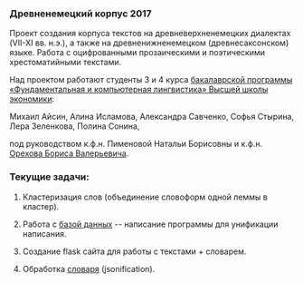 ### Древненемецкий корпус 2017

Проект создания корпуса текстов на древневерхненемецких диалектах (VII-XI вв. н.э.), а также на древненижненемецком (древнесаксонском) языке. Работа с оцифрованными прозаическими и поэтическими хрестоматийными текстами.

Над проектом работают студенты 3 и 4 курса [бакалаврской программы «Фундаментальная и компьютерная лингвистика» Высшей школы экономики](https://www.hse.ru/ba/ling/):

Михаил Айсин,
Алина Исламова,
Александра Савченко,
Софья Стырина,
Лера Зеленкова,
Полина Сонина,


под руководством к.ф.н. Пименовой Натальи Борисовны и к.ф.н. [Орехова Бориса Валерьевича](http://nevmenandr.net/bo.php).

### Текущие задачи:
1. Кластеризация слов (объединение словоформ одной леммы в кластер).

2. Работа с [базой данных](https://docs.google.com/spreadsheets/d/1s1FnKh7CvT6Nz3hwzS2_zJcLeLmsWuIQHvayYSkKlcM/edit?ts=58a73a8a#gid=1033963496) -- написание программы для унификации написания.

3. Создание flask сайта для работы с текстами + словарем.

4. Обработка [словаря](https://drive.google.com/file/d/0B3oIFMFq-4s2aTBEY29sTU1mWTYzQTdQTWFYUEpib0RzSTRF/view?usp=sharing) (jsonification).
